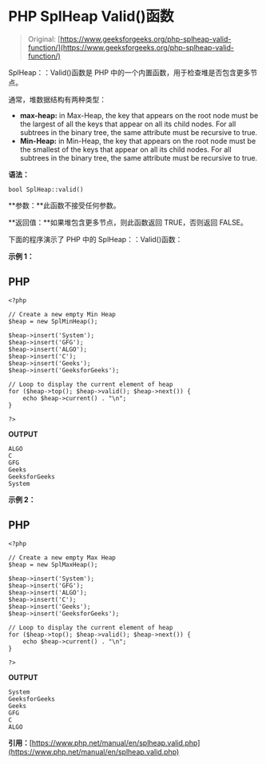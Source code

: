 # PHP SplHeap Valid()函数

> Original: [https://www.geeksforgeeks.org/php-splheap-valid-function/](https://www.geeksforgeeks.org/php-splheap-valid-function/)

SplHeap：：Valid()函数是 PHP 中的一个内置函数，用于检查堆是否包含更多节点。

通常，堆数据结构有两种类型：

*   **max-heap:** in Max-Heap, the key that appears on the root node must be the largest of all the keys that appear on all its child nodes. For all subtrees in the binary tree, the same attribute must be recursive to true.
*   **Min-Heap:** in Min-Heap, the key that appears on the root node must be the smallest of the keys that appear on all its child nodes. For all subtrees in the binary tree, the same attribute must be recursive to true.

**语法：**

```
bool SplHeap::valid()
```

**参数：**此函数不接受任何参数。

**返回值：**如果堆包含更多节点，则此函数返回 TRUE，否则返回 FALSE。

下面的程序演示了 PHP 中的 SplHeap：：Valid()函数：

**示例 1：**

## PHP

```
<?php 

// Create a new empty Min Heap 
$heap = new SplMinHeap(); 

$heap->insert('System'); 
$heap->insert('GFG'); 
$heap->insert('ALGO'); 
$heap->insert('C');
$heap->insert('Geeks'); 
$heap->insert('GeeksforGeeks'); 

// Loop to display the current element of heap
for ($heap->top(); $heap->valid(); $heap->next()) {
    echo $heap->current() . "\n";
}

?>
```

**OUTPUT**

```
ALGO
C
GFG
Geeks
GeeksforGeeks
System
```

**示例 2：**

## PHP

```
<?php 

// Create a new empty Max Heap 
$heap = new SplMaxHeap(); 

$heap->insert('System'); 
$heap->insert('GFG'); 
$heap->insert('ALGO'); 
$heap->insert('C');
$heap->insert('Geeks'); 
$heap->insert('GeeksforGeeks'); 

// Loop to display the current element of heap
for ($heap->top(); $heap->valid(); $heap->next()) {
    echo $heap->current() . "\n";
}

?>
```

**OUTPUT**

```
System
GeeksforGeeks
Geeks
GFG
C
ALGO
```

**引用：**[https://www.php.net/manual/en/splheap.valid.php](https://www.php.net/manual/en/splheap.valid.php)